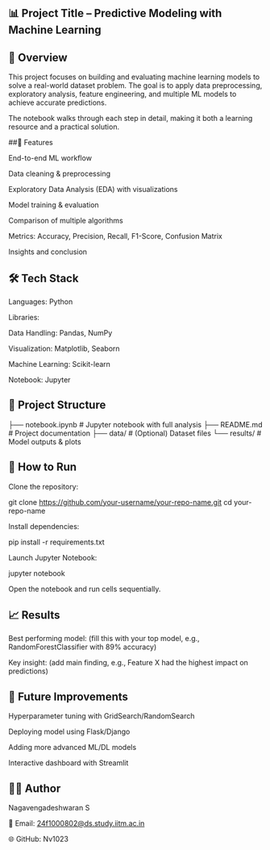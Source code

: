 ## 📊 Project Title – Predictive Modeling with Machine Learning
## 📌 Overview

This project focuses on building and evaluating machine learning models to solve a real-world dataset problem. The goal is to apply data preprocessing, exploratory analysis, feature engineering, and multiple ML models to achieve accurate predictions.

The notebook walks through each step in detail, making it both a learning resource and a practical solution.

##🧱 Features

End-to-end ML workflow

Data cleaning & preprocessing

Exploratory Data Analysis (EDA) with visualizations

Model training & evaluation

Comparison of multiple algorithms

Metrics: Accuracy, Precision, Recall, F1-Score, Confusion Matrix

Insights and conclusion

## 🛠️ Tech Stack

Languages: Python

Libraries:

Data Handling: Pandas, NumPy

Visualization: Matplotlib, Seaborn

Machine Learning: Scikit-learn

Notebook: Jupyter

## 📂 Project Structure
├── notebook.ipynb      # Jupyter notebook with full analysis
├── README.md           # Project documentation
├── data/               # (Optional) Dataset files
└── results/            # Model outputs & plots

## 🚀 How to Run

Clone the repository:

git clone https://github.com/your-username/your-repo-name.git
cd your-repo-name


Install dependencies:

pip install -r requirements.txt


Launch Jupyter Notebook:

jupyter notebook


Open the notebook and run cells sequentially.

## 📈 Results

Best performing model: (fill this with your top model, e.g., RandomForestClassifier with 89% accuracy)

Key insight: (add main finding, e.g., Feature X had the highest impact on predictions)

## 🔮 Future Improvements

Hyperparameter tuning with GridSearch/RandomSearch

Deploying model using Flask/Django

Adding more advanced ML/DL models

Interactive dashboard with Streamlit

## 👨‍💻 Author

Nagavengadeshwaran S

📧 Email: 24f1000802@ds.study.iitm.ac.in

🌐 GitHub: Nv1023